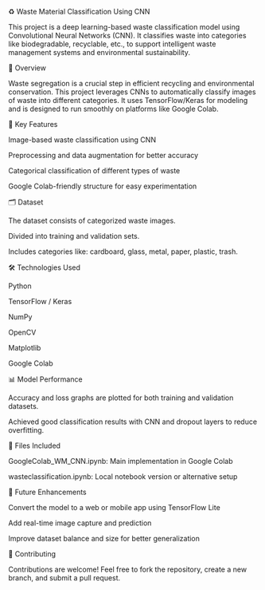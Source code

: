 ♻️ Waste Material Classification Using CNN

This project is a deep learning-based waste classification model using Convolutional Neural Networks (CNN). It classifies waste into categories like biodegradable, recyclable, etc., to support intelligent waste management systems and environmental sustainability.

📌 Overview

Waste segregation is a crucial step in efficient recycling and environmental conservation. This project leverages CNNs to automatically classify images of waste into different categories. It uses TensorFlow/Keras for modeling and is designed to run smoothly on platforms like Google Colab.

🧠 Key Features

Image-based waste classification using CNN

Preprocessing and data augmentation for better accuracy

Categorical classification of different types of waste

Google Colab-friendly structure for easy experimentation

🗂️ Dataset

The dataset consists of categorized waste images.

Divided into training and validation sets.

Includes categories like: cardboard, glass, metal, paper, plastic, trash.

🛠️ Technologies Used

Python

TensorFlow / Keras

NumPy

OpenCV

Matplotlib

Google Colab

📊 Model Performance

Accuracy and loss graphs are plotted for both training and validation datasets.

Achieved good classification results with CNN and dropout layers to reduce overfitting.

📁 Files Included

GoogleColab_WM_CNN.ipynb: Main implementation in Google Colab

wasteclassification.ipynb: Local notebook version or alternative setup

🧾 Future Enhancements

Convert the model to a web or mobile app using TensorFlow Lite

Add real-time image capture and prediction

Improve dataset balance and size for better generalization

🤝 Contributing

Contributions are welcome! Feel free to fork the repository, create a new branch, and submit a pull request.
